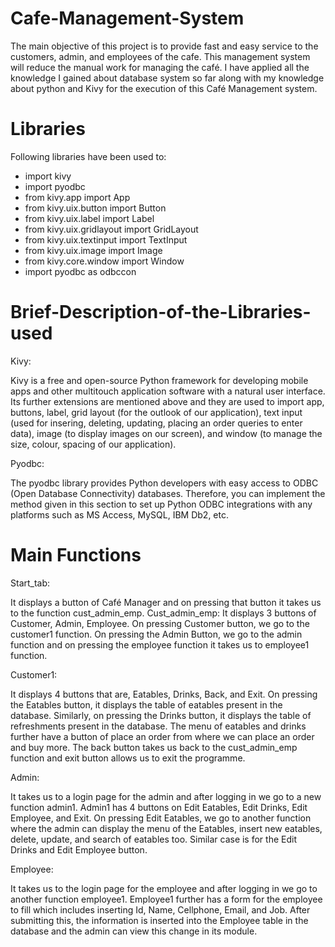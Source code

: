 # Cafe-Management-System

The main objective of this project is to provide fast and easy service to the customers, admin, and employees of the cafe. This management system will reduce the manual work for managing the café. I have applied all the knowledge I gained about database system so far along with my knowledge about python and Kivy for the execution of this Café Management system.


# Libraries

Following libraries have been used to:
-	import kivy
-	import pyodbc
-	from kivy.app import App
-	from kivy.uix.button import Button
-	from kivy.uix.label import Label
-	from kivy.uix.gridlayout import GridLayout
-	from kivy.uix.textinput import TextInput
-	from kivy.uix.image import Image
-	from kivy.core.window import Window
-	import pyodbc as odbccon


# Brief-Description-of-the-Libraries-used

Kivy:

Kivy is a free and open-source Python framework for developing mobile apps and other multitouch application software with a natural user interface. Its further extensions are mentioned above and they are used to import app, buttons, label, grid layout (for the outlook of our application), text input (used for insering, deleting, updating, placing an order queries to enter data), image (to display images on our screen), and window (to manage the size, colour, spacing of our application). 

Pyodbc:

The pyodbc library provides Python developers with easy access to ODBC (Open Database Connectivity) databases. Therefore, you can implement the method given in this section to set up Python ODBC integrations with any platforms such as MS Access, MySQL, IBM Db2, etc.


# Main Functions

Start_tab: 

It displays a button of Café Manager and on pressing that button it takes us to the function cust_admin_emp.
Cust_admin_emp: It displays 3 buttons of Customer, Admin, Employee. On pressing Customer button, we go to the customer1 function. On pressing the Admin Button, we go to the admin function and on pressing the employee function it takes us to employee1 function.

Customer1: 

It displays 4 buttons that are, Eatables, Drinks, Back, and Exit. On pressing the Eatables button, it displays the table of eatables present in the database. Similarly, on pressing the Drinks button, it displays the table of refreshments present in the database. The menu of eatables and drinks further have a button of place an order from where we can place an order and buy more. The back button takes us back to the cust_admin_emp function and exit button allows us to exit the programme.

Admin: 

It takes us to a login page for the admin and after logging in we go to a new function admin1. Admin1 has 4 buttons on Edit Eatables, Edit Drinks, Edit Employee, and Exit. On pressing Edit Eatables, we go to another function where the admin can display the menu of the Eatables, insert new eatables, delete, update, and search of eatables too. Similar case is for the Edit Drinks and Edit Employee button. 

Employee: 

It takes us to the login page for the employee and after logging in we go to another function employee1. Employee1 further has a form for the employee to fill which includes inserting Id, Name, Cellphone, Email, and Job. After submitting this, the information is inserted into the Employee table in the database and the admin can view this change in its module. 

